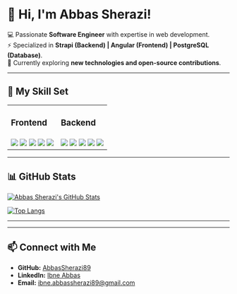 # 👋 Hi, I'm Abbas Sherazi!  

💻 Passionate **Software Engineer** with expertise in web development.  
⚡ Specialized in **Strapi (Backend) | Angular (Frontend) | PostgreSQL (Database)**.  
🌱 Currently exploring **new technologies and open-source contributions**.  

---

## 📌 My Skill Set  

<table>
  <tr>
    <td><h3>Frontend</h3></td>
    <td><h3>Backend</h3></td>
  </tr>
  <tr>
    <td align="center">
      <img src="https://img.shields.io/badge/Angular-red?style=for-the-badge&logo=angular&logoColor=white" />
      <img src="https://img.shields.io/badge/JavaScript-F7DF1E?style=for-the-badge&logo=javascript&logoColor=black" />
      <img src="https://img.shields.io/badge/TypeScript-007ACC?style=for-the-badge&logo=typescript&logoColor=white" />
      <img src="https://img.shields.io/badge/HTML5-E34F26?style=for-the-badge&logo=html5&logoColor=white" />
      <img src="https://img.shields.io/badge/CSS3-1572B6?style=for-the-badge&logo=css3&logoColor=white" />
    </td>
    <td align="center">
      <img src="https://img.shields.io/badge/Strapi-2F2E8B?style=for-the-badge&logo=strapi&logoColor=white" />
      <img src="https://img.shields.io/badge/Node.js-43853D?style=for-the-badge&logo=node.js&logoColor=white" />
      <img src="https://img.shields.io/badge/Express.js-404D59?style=for-the-badge&logo=express&logoColor=white" />
      <img src="https://img.shields.io/badge/PostgreSQL-316192?style=for-the-badge&logo=postgresql&logoColor=white" />
      <img src="https://img.shields.io/badge/MySQL-4479A1?style=for-the-badge&logo=mysql&logoColor=white" />
    </td>
  </tr>
</table>

---

## 📊 GitHub Stats  

[![Abbas Sherazi's GitHub Stats](https://github-readme-stats.vercel.app/api?username=AbbasSherazi89&show_icons=true&theme=dark)](https://github.com/AbbasSherazi89)

[![Top Langs](https://github-readme-stats.vercel.app/api/top-langs/?username=AbbasSherazi89&layout=compact&theme=dark)](https://github.com/AbbasSherazi89)

---

---

## 📫 Connect with Me  
- **GitHub:** [AbbasSherazi89](https://github.com/AbbasSherazi89)  
- **LinkedIn:** [Ibne Abbas](https://www.linkedin.com/in/ibne-abbas-2603451a3)  
- **Email:** ibne.abbassherazi89@gmail.com  
